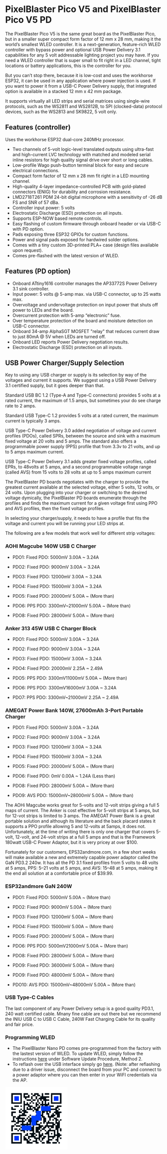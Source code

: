 # PixelBlaster Pico V5 and  PixelBlaster Pico V5 PD 

The PixelBlaster Pico V5 is the same great board as the PixelBlaster Pico, but in a smaller super compact form factor of 12 mm x 28 mm, making it the world’s smallest WLED controller.  It is a next-generation, feature-rich WLED controller with bypass power and optional USB Power Delivery 3.1 capabilities for any 5 volt addressable lighting project you may have. If you need a WLED controller that is super small to fit right in a LED channel, tight locations or battery applications, this is the controller for you. 

But you can’t stop there, because it is low-cost and uses the workhorse ESP32, it can be used in any application where power injection is used. If you want to power it from a USB-C Power Delivery supply, that integrated option is available in a stacked 12 mm x 42 mm package. 

It supports virtually all LED strips and serial matrices using single-wire protocols, such as the WS2811 and WS2812B, to SPI (clocked-data) protocol devices, such as the WS2813 and SK9822, 5 volt only. 

## Features (controller) 

Uses the workhorse ESP32 dual-core 240MHz processor. 

- Two channels of 5-volt logic-level translated outputs using ultra-fast and high-current LVC technology with matched and modeled serial inline resistors for high quality signal drive over short or long cables. 
- Low-profile Wago push-button terminal block for easy and secure electrical connections. 
- Compact form factor of 12 mm x 28 mm fit right in a LED mounting channel. 
- High-quality 4-layer impedance-controlled PCB with gold-plated connectors (ENIG) for durability and corrosion resistance. 
- LMD2718T261 PDM 24-bit digital microphone with a sensitivity of -26 dB FS and SNR of 57 dBa. 
- Controller input power: 5 volts 
- Electrostatic Discharge (ESD) protection on all inputs. 
- Supports ESP-NOW based remote controls. 
- Easy flashing of custom firmware through onboard header or via USB-C with PD option. 
- Pads exposing three ESP32 GPIOs for custom functions. 
- Power and signal pads exposed for hardwired solder options. 
- Comes with a tiny custom 3D-printed PLA+ case (design files available upon request). 
- Comes pre-flashed with the latest version of WLED. 


 ## Features (PD option) 

- Onboard ATtiny1616 controller manages the AP33772S Power Delivery 3.1 sink controller. 
- Input power: 5 volts @ 5-amp max. via USB-C connector, up to 25 watts max. 
- Overvoltage and undervoltage protection on input power that shuts off power to LEDs and the board. 
- Overcurrent protection with 5-amp “electronic” fuse. 
- Over temperature protection of the board and moisture detection on USB-C connector. 
- Onboard 34-amp AlphaSGT MOSFET "relay" that reduces current draw to just 80mA @ 5V when LEDs are turned off. 
- Onboard LED reports Power Delivery negotiation results. 
- Electrostatic Discharge (ESD) protection on all inputs.  

## USB Power Charger/Supply Selection 

Key to using any USB charger or supply is its selection by way of the voltages and current it supports.  We suggest using a USB Power Delivery 3.1 certified supply, but it goes deeper than that. 

Standard USB BC 1.2 (Type-A and Type-C connectors) provides 5 volts at a rated current, the maximum of 1.5 amps, but sometimes your do see charge rate to 2 amps. 

Standard USB Type-C 1.2 provides 5 volts at a rated current, the maximum current is typically 3 amps. 

USB Type-C Power Delivery 3.0 added negotiation of voltage and current profiles (PDOs), called SPRs, between the source and sink with a maximum fixed voltage at 20 volts and 5 amps.  The standard also offers a programmable power supply (PPS) profile that from 3.3v to 21 volts, and up to 5 amps maximum current. 

USB Type-C Power Delivery 3.1 adds greater fixed voltage profiles, called EPRs, to 48volts at 5 amps, and a second programmable voltage range (called AVS) from 15 volts to 28 volts at up to 5 amps maximum current 

The PixelBlaster PD boards negotiates with the charger to provide the greatest current available at the selected voltage, either 5 volts, 12 volts, or 24 volts.  Upon plugging into your charger or switching to the desired voltage dymically, the PixelBlaster PD boards enumerate through the profiles and finds the maximum current for a given voltage first using PPO and AVS profiles, then the fixed voltage profiles. 

In selecting your charger/supply, it needs to have a profile that fits the voltage and current you will be running your LED strips at. 

The following are a few models that work well for different strip voltages: 

 

### AOHI Magcube 140W USB C Charger 

- PDO1: Fixed PDO: 5000mV 3.00A ~ 3.24A 

- PDO2: Fixed PDO: 9000mV 3.00A ~ 3.24A 

- PDO3: Fixed PDO: 12000mV 3.00A ~ 3.24A 

- PDO4: Fixed PDO: 15000mV 3.00A ~ 3.24A 

- PDO5: Fixed PDO: 20000mV 5.00A ~ (More than) 

- PDO6: PPS PDO: 3300mV~21000mV 5.00A ~ (More than) 

- PDO8: Fixed PDO: 28000mV 5.00A ~ (More than) 

 

### Anker 313 45W USB C Charger Block 

- PDO1: Fixed PDO: 5000mV 3.00A ~ 3.24A 

- PDO2: Fixed PDO: 9000mV 3.00A ~ 3.24A 

- PDO3: Fixed PDO: 15000mV 3.00A ~ 3.24A 

- PDO4: Fixed PDO: 20000mV 2.25A ~ 2.49A 

- PDO5: PPS PDO: 3300mV11000mV 5.00A ~ (More than) 

- PDO6: PPS PDO: 3300mV16000mV 3.00A ~ 3.24A 

- PDO7: PPS PDO: 3300mV~21000mV 2.25A ~ 2.49A 

 

### AMEGAT Power Bank 140W, 27600mAh 3-Port Portable Charger 

- PDO1: Fixed PDO: 5000mV 3.00A ~ 3.24A 

- PDO2: Fixed PDO: 9000mV 3.00A ~ 3.24A 

- PDO3: Fixed PDO: 12000mV 3.00A ~ 3.24A 

- PDO4: Fixed PDO: 15000mV 3.00A ~ 3.24A 

- PDO5: Fixed PDO: 20000mV 5.00A ~ (More than) 

- PDO6: Fixed PDO: 0mV 0.00A ~ 1.24A (Less than) 

- PDO8: Fixed PDO: 28000mV 5.00A ~ (More than) 

- PDO9: AVS PDO: 15000mV~28000mV 5.00A ~ (More than) 

The AOHi Magcube works great for 5-volts and 12-volt strips giving a full 5 maps of current. The Anker is cost effective for 5-volt strips at 5 amps, but for 12-vot strips is limited to 3 amps.  The AMEGAT Power Bank is a great portable solution and although its literature and the back placard states it supports a PPO profile allowing 5 and 12-volts at 5amps, it does not. Unfortunately, at the time of writing there is only one charger that covers 5-volt, 12-volt, and 24-volt strips at a full 5 amps and that is the Framework 180watt USB-C Power Adaptor, but it is very pricey at over $100. 

Fortunately for our customers, EPS32andmore.com, in a few short weeks will make available a new and extremely capable power adaptor called the GaN PD3.2 240w. It has all the PD 3.1 fixed profiles from 5 volts to 48 volts at 5 amps, PPS: 5–21 volts at 5 amps, and AVS: 15–48 at 5 amps, making it the end all solution at a comfortable price of $39.99. 

### ESP32andmore GaN 240W 

- PDO1: Fixed PDO: 5000mV 5.00A ~ (More than) 

- PDO2: Fixed PDO: 9000mV 5.00A ~ (More than) 

- PDO3: Fixed PDO: 12000mV 5.00A ~ (More than) 

- PDO4: Fixed PDO: 15000mV 5.00A ~ (More than) 

- PDO5: Fixed PDO: 20000mV 5.00A ~ (More than) 

- PDO6: PPS PDO: 5000mV21000mV 5.00A ~ (More than) 

- PDO8: Fixed PDO: 28000mV 5.00A ~ (More than) 

- PDO9: Fixed PDO: 36000mV 5.00A ~ (More than) 

- PDO9: Fixed PDO: 48000mV 5.00A ~ (More than) 

- PDO10: AVS PDO: 15000mV~48000mV 5.00A ~ (More than) 

### USB Type-C Cables

The last component of any Power Delivery setup is a good quality PD3.1, 240 watt certified cable. Mnany fine cable are out there but we recommend the INIU USB C to USB C Cable, 240W Fast Charging Cable for its quality and fair price. 

### Programming WLED

- The PixelBlaster Nano PD comes pre-programmed from the factory with the lastest version of WLED.  To update WLED, simply follow the instructions [here](https://kno.wled.ge/basics/getting-started/) under Software Update Procedure, Method 2.
- To reflash over the USB interface simply go [here](https://install.wled.me/). (Note: after reflashing due to a driver issue, disconnect the board from your PC and connect to a power adaptor where you can then enter in your WiFI credentials via the AP.
<img src="work/WLED-QR-Connect-WB.png" width=200>
  
